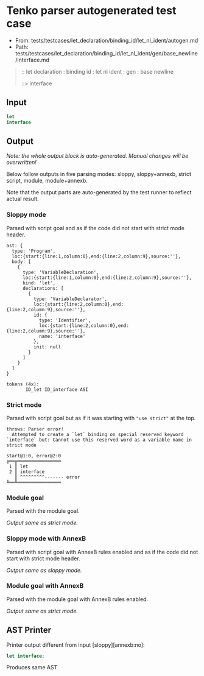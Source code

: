 # Tenko parser autogenerated test case

- From: tests/testcases/let_declaration/binding_id/let_nl_ident/autogen.md
- Path: tests/testcases/let_declaration/binding_id/let_nl_ident/gen/base_newline/interface.md

> :: let declaration : binding id : let nl ident : gen : base newline
>
> ::> interface

## Input


`````js
let
interface
`````

## Output

_Note: the whole output block is auto-generated. Manual changes will be overwritten!_

Below follow outputs in five parsing modes: sloppy, sloppy+annexb, strict script, module, module+annexb.

Note that the output parts are auto-generated by the test runner to reflect actual result.

### Sloppy mode

Parsed with script goal and as if the code did not start with strict mode header.

`````
ast: {
  type: 'Program',
  loc:{start:{line:1,column:0},end:{line:2,column:9},source:''},
  body: [
    {
      type: 'VariableDeclaration',
      loc:{start:{line:1,column:0},end:{line:2,column:9},source:''},
      kind: 'let',
      declarations: [
        {
          type: 'VariableDeclarator',
          loc:{start:{line:2,column:0},end:{line:2,column:9},source:''},
          id: {
            type: 'Identifier',
            loc:{start:{line:2,column:0},end:{line:2,column:9},source:''},
            name: 'interface'
          },
          init: null
        }
      ]
    }
  ]
}

tokens (4x):
       ID_let ID_interface ASI
`````

### Strict mode

Parsed with script goal but as if it was starting with `"use strict"` at the top.

`````
throws: Parser error!
  Attempted to create a `let` binding on special reserved keyword `interface` but: Cannot use this reserved word as a variable name in strict mode

start@1:0, error@2:0
╔══╦════════════════
 1 ║ let
 2 ║ interface
   ║ ^^^^^^^^^------- error
╚══╩════════════════

`````

### Module goal

Parsed with the module goal.

_Output same as strict mode._

### Sloppy mode with AnnexB

Parsed with script goal with AnnexB rules enabled and as if the code did not start with strict mode header.

_Output same as sloppy mode._

### Module goal with AnnexB

Parsed with the module goal with AnnexB rules enabled.

_Output same as strict mode._

## AST Printer

Printer output different from input [sloppy][annexb:no]:

````js
let interface;
````

Produces same AST
